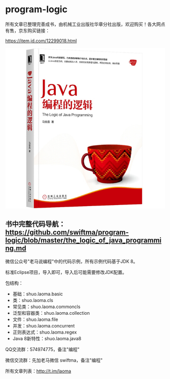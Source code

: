 # program-logic

所有文章已整理完善成书，由机械工业出版社华章分社出版，欢迎购买！各大网点有售，京东购买链接：

https://item.jd.com/12299018.html

![](./img/f640.jpg)

书中完整代码导航：https://github.com/swiftma/program-logic/blob/master/the_logic_of_java_programming.md
-------------------
微信公众号"老马说编程"中的代码示例，所有示例代码基于JDK 8。

标准Eclipse项目，导入即可，导入后可能需要修改JDK配置。

包结构：

* 基础：shuo.laoma.basic
* 类：shuo.laoma.cls
* 常见类：shuo.laoma.commoncls
* 泛型和容器类：shuo.laoma.collection
* 文件：shuo.laoma.file
* 并发：shuo.laoma.concurrent
* 正则表达式：shuo.laoma.regex
* Java 8新特性：shuo.laoma.java8

QQ交流群：574974775，备注"编程"

微信交流群：先加老马微信 swiftma，备注"编程"

所有文章列表：http://t.im/laoma